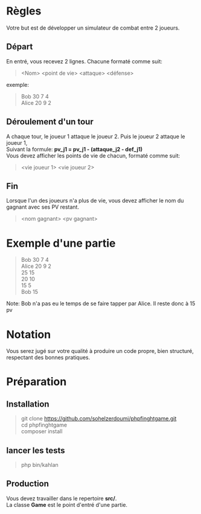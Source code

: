 # Règles

Votre but est de développer un simulateur de combat entre 2 joueurs.

## Départ
En entré, vous recevez 2 lignes. Chacune formaté comme suit:
> \<Nom> \<point de vie> \<attaque> \<défense>

exemple:
>    Bob 30 7 4 \
>    Alice 20 9 2

## Déroulement d'un tour
A chaque tour, 
le joueur 1 attaque le joueur 2. Puis le joueur 2 attaque le joueur 1,\
Suivant la formule: **pv_j1 = pv_j1 - (attaque_j2 - def_j1)** \
Vous devez afficher les points de vie de chacun, formaté comme suit:
> \<vie joueur 1> \<vie joueur 2>

## Fin
Lorsque l'un des joueurs n'a plus de vie, vous devez afficher le nom du gagnant avec ses PV restant.
> \<nom gagnant> \<pv gagnant>


# Exemple d'une partie

> Bob 30 7 4 \
> Alice 20 9 2 \
> 25 15 \
> 20 10 \
> 15 5 \
> Bob 15

Note: Bob n'a pas eu le temps de se faire tapper par Alice. Il reste donc à 15 pv

# Notation

Vous serez jugé sur votre qualité à produire un code propre, bien structuré, respectant des bonnes pratiques.

# Préparation

## Installation

> git clone https://github.com/sohelzerdoumi/phpfinghtgame.git \
> cd phpfinghtgame \
> composer install

## lancer les tests

> php bin/kahlan

## Production

Vous devez travailler dans le repertoire **src/**.\
La classe **Game** est le point d'entré d'une partie.